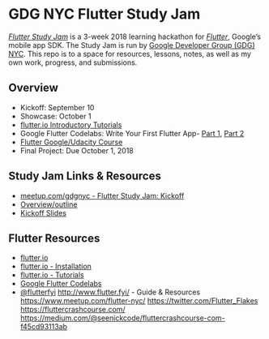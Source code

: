# GDG NYC Flutter Study Jam

*[Flutter Study Jam](https://www.meetup.com/gdgnyc/events/244123982/)* is a 3-week 2018 learning hackathon for *[Flutter](flutter.io)*, Google’s mobile app SDK. The Study Jam is run by [Google Developer Group (GDG) NYC](https://www.meetup.com/gdgnyc/). This repo is to a space for resources, lessons, notes, as well as my own work, progress, and submissions.

## Overview

- Kickoff: September 10
- Showcase: October 1
- [flutter.io Introductory Tutorials](https://flutter.io/tutorials/)
- Google Flutter Codelabs: Write Your First Flutter App- [Part 1](https://codelabs.developers.google.com/codelabs/first-flutter-app-pt1/index.html), [Part 2](https://codelabs.developers.google.com/codelabs/first-flutter-app-pt2/index.html)
- [Flutter Google/Udacity Course](https://www.udacity.com/course/build-native-mobile-apps-with-flutter--ud905)
- Final Project: Due October 1, 2018

## Study Jam Links & Resources

- [meetup.com/gdgnyc - Flutter Study Jam: Kickoff](https://www.meetup.com/gdgnyc/events/244123982/)
- [Overview/outline](https://flutterstudyjams.splashthat.com/)
- [Kickoff Slides](https://docs.google.com/presentation/d/1SPa1weCBJFMORb7vfccCBNa5yJGZt4grn19Lw4WqvYE/edit#slide=id.g40e7cc96b6_0_113)

## Flutter Resources

- [flutter.io](https://flutter.io)
- [flutter.io - Installation](https://flutter.io/get-started/install/)
- [flutter.io - Tutorials](https://flutter.io/tutorials/)
- [Google Flutter Codelabs](https://codelabs.developers.google.com/?cat=Flutter)
- [@flutterfyi](https://twitter.com/flutterfyi)
http://www.flutter.fyi/ - Guide & Resources
https://www.meetup.com/flutter-nyc/
https://twitter.com/Flutter_Flakes
https://fluttercrashcourse.com/
https://medium.com/@seenickcode/fluttercrashcourse-com-f45cd93113ab

<!--
## Completed Works / Submitted materials
-->
